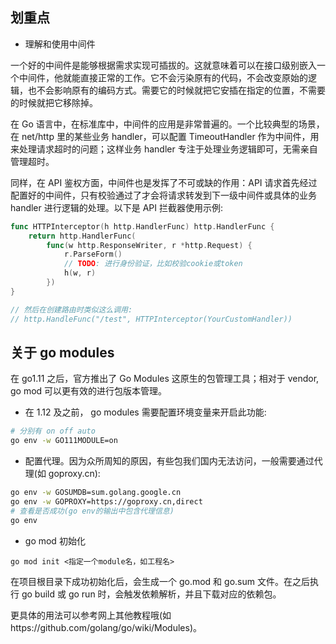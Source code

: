 ## 划重点

- 理解和使用中间件

一个好的中间件是能够根据需求实现可插拔的。这就意味着可以在接口级别嵌入一个中间件，他就能直接正常的工作。它不会污染原有的代码，不会改变原始的逻辑，也不会影响原有的编码方式。需要它的时候就把它安插在指定的位置，不需要的时候就把它移除掉。

在 Go 语言中，在标准库中，中间件的应用是非常普遍的。一个比较典型的场景，在 net/http 里的某些业务 handler，可以配置 TimeoutHandler 作为中间件，用来处理请求超时的问题；这样业务 handler 专注于处理业务逻辑即可，无需亲自管理超时。

同样，在 API 鉴权方面，中间件也是发挥了不可或缺的作用：API 请求首先经过配置好的中间件，只有校验通过了才会将请求转发到下一级中间件或具体的业务 handler 进行逻辑的处理。以下是 API 拦截器使用示例:

```go
func HTTPInterceptor(h http.HandlerFunc) http.HandlerFunc {
    return http.HandlerFunc(
        func(w http.ResponseWriter, r *http.Request) {
            r.ParseForm()
            // TODO: 进行身份验证，比如校验cookie或token
            h(w, r)
        })
}

// 然后在创建路由时类似这么调用:
// http.HandleFunc("/test", HTTPInterceptor(YourCustomHandler))
```

## 关于 go modules

在 go1.11 之后，官方推出了 Go Modules 这原生的包管理工具；相对于 vendor, go mod 可以更有效的进行包版本管理。

- 在 1.12 及之前， go modules 需要配置环境变量来开启此功能:

```bash
# 分别有 on off auto
go env -w GO111MODULE=on
```

- 配置代理。因为众所周知的原因，有些包我们国内无法访问，一般需要通过代理(如 goproxy.cn):

```bash
go env -w GOSUMDB=sum.golang.google.cn
go env -w GOPROXY=https://goproxy.cn,direct
# 查看是否成功(go env的输出中包含代理信息)
go env
```

- go mod 初始化

```
go mod init <指定一个module名，如工程名>
```

在项目根目录下成功初始化后，会生成一个 go.mod 和 go.sum 文件。在之后执行 go build 或 go run 时，会触发依赖解析，并且下载对应的依赖包。

更具体的用法可以参考网上其他教程哦(如https://github.com/golang/go/wiki/Modules)。
